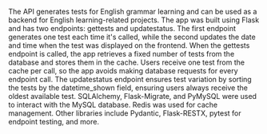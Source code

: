 The API generates tests for English grammar learning and can be used as a backend for English learning-related projects.
The app was built using Flask and has two endpoints: gettests and updatestatus. The first endpoint generates one test each time it's called, while the second updates the date and time when the test was displayed on the frontend.
When the gettests endpoint is called, the app retrieves a fixed number of tests from the database and stores them in the cache. Users receive one test from the cache per call, so the app avoids making database requests for every endpoint call. The updatestatus endpoint ensures test variation by sorting the tests by the datetime_shown field, ensuring users always receive the oldest available test.
SQLAlchemy, Flask-Migrate, and PyMySQL were used to interact with the MySQL database. Redis was used for cache management. Other libraries include Pydantic, Flask-RESTX, pytest for endpoint testing, and more.
